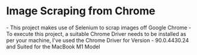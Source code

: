 <h1> Image Scraping from Chrome </h1>
- This project makes use of Selenium to scrap images off Google Chrome
- To execute this project, a suitable Chrome Driver needs to be installed as per your machine, I've used the Chrome Driver for Version - 90.0.4430.24 and Suited for the MacBook M1 Model
